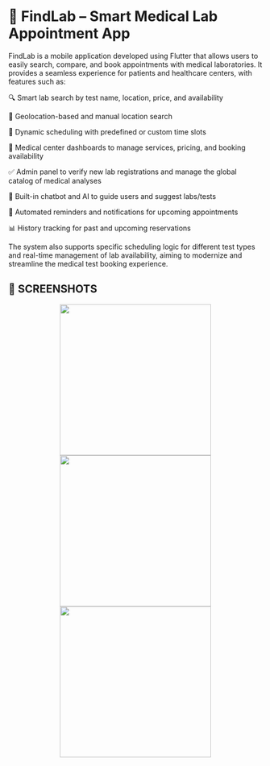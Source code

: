 # 🧠 FindLab – Smart Medical Lab Appointment App


FindLab is a mobile application developed using Flutter that allows users to easily search, compare, and book appointments with medical laboratories. It provides a seamless experience for patients and healthcare centers, with features such as:

🔍 Smart lab search by test name, location, price, and availability

📍 Geolocation-based and manual location search

📅 Dynamic scheduling with predefined or custom time slots

🏥 Medical center dashboards to manage services, pricing, and booking availability

✅ Admin panel to verify new lab registrations and manage the global catalog of medical analyses

💬 Built-in chatbot and AI to guide users and suggest labs/tests

🔔 Automated reminders and notifications for upcoming appointments

📊 History tracking for past and upcoming reservations

The system also supports specific scheduling logic for different test types and real-time management of lab availability, aiming to modernize and streamline the medical test booking experience.

## 📸 SCREENSHOTS

<p align="center">
  <img src="https://github.com/user-attachments/assets/507e639a-e832-48d2-835e-902041b379eb" width="300">
  <img src="https://github.com/user-attachments/assets/96252efc-ce10-47b4-945b-bd75708c1389" width="300">
  <img src="https://github.com/user-attachments/assets/ea1a1b87-f0de-467e-a5de-ae816a2c1d9a" width="300">
</p>

